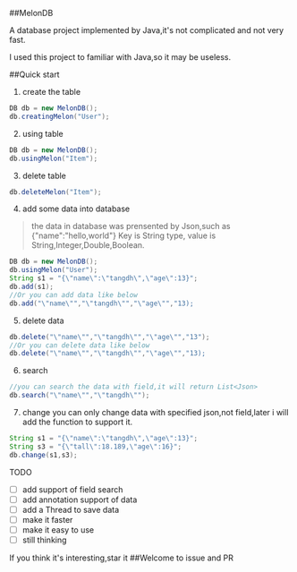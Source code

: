 ##MelonDB

A database project implemented by Java,it's not complicated and not very fast.

I used this project to familiar with Java,so it may be useless.

##Quick start

1. create the table
```java
DB db = new MelonDB();
db.creatingMelon("User");
```
2. using table
```java
DB db = new MelonDB();
db.usingMelon("Item");
```
3. delete table
```java
db.deleteMelon("Item");
```
4. add some data into database
>the data in database was prensented by Json,such as
>{"name":"hello,world"}
>Key is String type, value is String,Integer,Double,Boolean.
```java
DB db = new MelonDB();
db.usingMelon("User");
String s1 = "{\"name\":\"tangdh\",\"age\":13}";
db.add(s1);
//Or you can add data like below
db.add("\"name\"","\"tangdh\"","\"age\"","13);
```
5. delete data
```java
db.delete("\"name\"","\"tangdh\"","\"age\"","13");
//Or you can delete data like below
db.delete("\"name\"","\"tangdh\"","\"age\"","13);
```
6. search
```java
//you can search the data with field,it will return List<Json>
db.search("\"name\"","\"tangdh\"");
```
7. change
you can only change data with specified json,not field,later i will add the function to support it.
```java
String s1 = "{\"name\":\"tangdh\",\"age\":13}";
String s3 = "{\"tall\":18.189,\"age\":16}";
db.change(s1,s3);
```
TODO
- [ ] add support of field search
- [ ] add annotation support of data
- [ ] add a Thread to save data
- [ ] make it faster
- [ ] make it easy to use
- [ ] still thinking

If you think it's interesting,star it
##Welcome to issue and PR